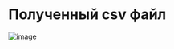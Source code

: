 # Полученный csv файл

![image](https://user-images.githubusercontent.com/98395436/210099238-1e3b7232-9734-478c-8175-76e7316d9f1c.png)
